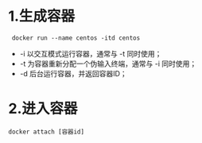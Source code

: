 # 1.生成容器

```
 docker run --name centos -itd centos
```

- -i		以交互模式运行容器，通常与 -t 同时使用；
- -t       为容器重新分配一个伪输入终端，通常与 -i 同时使用；
- -d       后台运行容器，并返回容器ID；

# 2.进入容器

```
docker attach [容器id]
```


